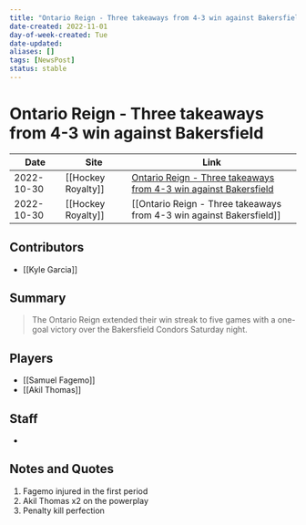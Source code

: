 ```yaml
---
title: "Ontario Reign - Three takeaways from 4-3 win against Bakersfield"
date-created: 2022-11-01
day-of-week-created: Tue
date-updated: 
aliases: []
tags: [NewsPost]
status: stable
---
```


# Ontario Reign - Three takeaways from 4-3 win against Bakersfield

| Date       | Site               | Link                                                                                                                                                                     |
| ---------- | ------------------ | ------------------------------------------------------------------------------------------------------------------------------------------------------------------------ |
| 2022-10-30 | [[Hockey Royalty]] | [Ontario Reign - Three takeaways from 4-3 win against Bakersfield](https://hockeyroyalty.com/2022/10/30/ontario-reign-three-takeaways-from-4-3-win-against-bakersfield/) |
| 2022-10-30 | [[Hockey Royalty]] | [[Ontario Reign - Three takeaways from 4-3 win against Bakersfield]]                                                                                                     |

## Contributors
- [[Kyle Garcia]]


## Summary
> The Ontario Reign extended their win streak to five games with a one-goal victory over the Bakersfield Condors Saturday night.


## Players
- [[Samuel Fagemo]]
- [[Akil Thomas]]


## Staff
- 


## Notes and Quotes
1) Fagemo injured in the first period
2) Akil Thomas x2 on the powerplay
3) Penalty kill perfection

